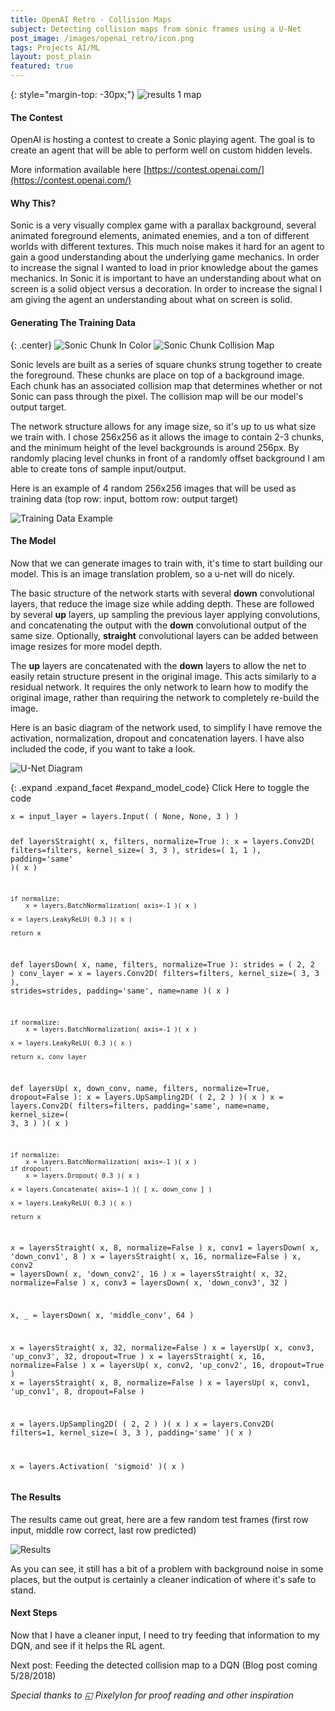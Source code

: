 ```yaml
---
title: OpenAI Retro - Collision Maps
subject: Detecting collision maps from sonic frames using a U-Net
post_image: /images/openai_retro/icon.png
tags: Projects AI/ML
layout: post_plain
featured: true
---
```


{: style="margin-top: -30px;"}
![results 1 map](/images/openai_retro/results.gif)

#### The Contest

OpenAI is hosting a contest to create a Sonic playing agent. The goal is to create 
an agent that will be able to perform well on custom hidden levels.

More information available here [https://contest.openai.com/](https://contest.openai.com/)

#### Why This?

Sonic is a very visually complex game with a parallax background, several animated 
foreground elements, animated enemies, and a ton of different worlds with different 
textures. This much noise makes it hard for an agent to gain a good understanding 
about the underlying game mechanics. In order to increase the signal I wanted to 
load in prior knowledge about the games mechanics. In Sonic it is important to have 
an understanding about what on screen is a solid object versus a decoration. In order 
to increase the signal I am giving the agent an understanding about what on screen 
is solid.

#### Generating The Training Data

{: .center}
![Sonic Chunk In Color](/images/openai_retro/chunk_color.png)
![Sonic Chunk Collision Map](/images/openai_retro/chunk_collision.png)

Sonic levels are built as a series of square chunks strung together to create the 
foreground. These chunks are place on top of a background image. Each chunk has 
an associated collision map that determines whether or not Sonic can pass through 
the pixel. The collision map will be our model's output target.

The network structure allows for any image size, so it's up to us what size we 
train with. I chose 256x256 as it allows the image to contain 2-3 chunks, and 
the minimum height of the level backgrounds is around 256px. By randomly placing
level chunks in front of a randomly offset background I am able to create tons
of sample input/output.

Here is an example of 4 random 256x256 images that will be used as training data 
(top row: input, bottom row: output target)

![Training Data Example](/images/openai_retro/training_data.png)

#### The Model

Now that we can generate images to train with, it's time to start building our model. 
This is an image translation problem, so a u-net will do nicely.

The basic structure of the network starts with several **down** convolutional layers, 
that reduce the image size while adding depth. These are followed by several **up** 
layers, up sampling the previous layer applying convolutions, and concatenating 
the output with the **down** convolutional output of the same size. Optionally, 
**straight** convolutional layers can be added between image resizes for more model 
depth.

The **up** layers are concatenated with the **down** layers to allow the net to 
easily retain structure present in the original image. This acts similarly to a 
residual network. It requires the only network to learn how to modify the original 
image, rather than requiring the network to completely re-build the image.

Here is an basic diagram of the network used, to simplify I have remove the activation, 
normalization, dropout and concatenation layers. I have also included the code,
if you want to take a look.

![U-Net Diagram](/images/openai_retro/unet_map.jpg)

{: .expand .expand_facet #expand_model_code}
Click Here to toggle the code
<div id="model_code" class="expand_block">
<pre><code>x = input_layer = layers.Input( ( None, None, 3 ) )

def layersStraight( x, filters, normalize=True ):
    x = layers.Conv2D(
        filters=filters,
        kernel_size=( 3, 3 ),
        strides=( 1, 1 ),
        padding='same'
    )( x )

    if normalize:
        x = layers.BatchNormalization( axis=-1 )( x )

    x = layers.LeakyReLU( 0.3 )( x )

    return x

def layersDown( x, name, filters, normalize=True ):
    strides = ( 2, 2 )
    conv_layer = x = layers.Conv2D(
        filters=filters,
        kernel_size=( 3, 3 ),
        strides=strides,
        padding='same',
        name=name
    )( x )
    
    if normalize:
        x = layers.BatchNormalization( axis=-1 )( x )

    x = layers.LeakyReLU( 0.3 )( x )

    return x, conv_layer

def layersUp( x, down_conv, name, filters, normalize=True, dropout=False ):
    x = layers.UpSampling2D( ( 2, 2 ) )( x )
    x = layers.Conv2D(
        filters=filters,
        padding='same',
        name=name,
        kernel_size=( 3, 3 )
    )( x )

    if normalize:
        x = layers.BatchNormalization( axis=-1 )( x )
    if dropout:
        x = layers.Dropout( 0.3 )( x )

    x = layers.Concatenate( axis=-1 )( [ x, down_conv ] )

    x = layers.LeakyReLU( 0.3 )( x )

    return x

x        = layersStraight( x, 8, normalize=False )
x, conv1 = layersDown( x, 'down_conv1', 8 )
x        = layersStraight( x, 16, normalize=False )
x, conv2 = layersDown( x, 'down_conv2', 16 )
x        = layersStraight( x, 32, normalize=False )
x, conv3 = layersDown( x, 'down_conv3', 32 )

x, _     = layersDown( x, 'middle_conv', 64 )

x        = layersStraight( x, 32, normalize=False )
x        = layersUp( x, conv3, 'up_conv3', 32, dropout=True )
x        = layersStraight( x, 16, normalize=False )
x        = layersUp( x, conv2, 'up_conv2', 16, dropout=True )
x        = layersStraight( x, 8, normalize=False )
x        = layersUp( x, conv1, 'up_conv1', 8, dropout=False )

x = layers.UpSampling2D( ( 2, 2 ) )( x )
x = layers.Conv2D(
    filters=1,
    kernel_size=( 3, 3 ), 
    padding='same'
)( x )

x = layers.Activation( 'sigmoid' )( x )</code></pre>
</div>

#### The Results

The results came out great, here are a few random test frames (first row input,
middle row correct, last row predicted)

![Results](/images/openai_retro/results.png)

As you can see, it still has a bit of a problem with background noise in some
places, but the output is certainly a cleaner indication of where it's safe to 
stand.

#### Next Steps

Now that I have a cleaner input, I need to try feeding that information to my
DQN, and see if it helps the RL agent.

Next post: Feeding the detected collision map to a DQN (Blog post coming 5/28/2018)

_Special thanks to  ◱ PixelyIon for proof reading and other inspiration_ 
